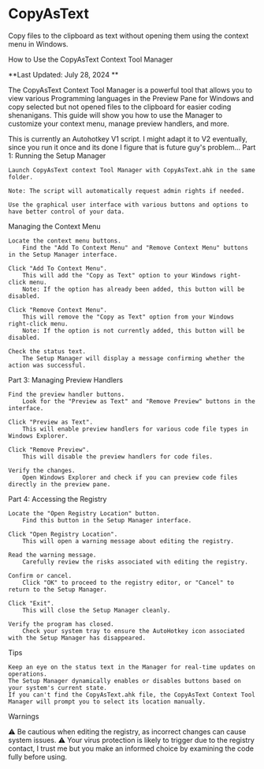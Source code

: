 # CopyAsText
Copy files to the clipboard as text without opening them using the context menu in Windows.

How to Use the CopyAsText Context Tool Manager

**Last Updated: July 28, 2024 **

The CopyAsText Context Tool Manager is a powerful tool that allows you to view various Programming languages in the Preview Pane for Windows and copy selected but not opened files to the clipboard for easier coding shenanigans. This guide will show you how to use the Manager to customize your context menu, manage preview handlers, and more.

This is currently an Autohotkey V1 script. I might adapt it to V2 eventually, since you run it once and its done I figure that is future guy's problem...
Part 1: Running the Setup Manager

    Launch CopyAsText context Tool Manager with CopyAsText.ahk in the same folder.

    Note: The script will automatically request admin rights if needed.

    Use the graphical user interface with various buttons and options to have better control of your data.

Managing the Context Menu

    Locate the context menu buttons.
        Find the "Add To Context Menu" and "Remove Context Menu" buttons in the Setup Manager interface.

    Click "Add To Context Menu".
        This will add the "Copy as Text" option to your Windows right-click menu.
        Note: If the option has already been added, this button will be disabled.

    Click "Remove Context Menu".
        This will remove the "Copy as Text" option from your Windows right-click menu.
        Note: If the option is not currently added, this button will be disabled.

    Check the status text.
        The Setup Manager will display a message confirming whether the action was successful.

Part 3: Managing Preview Handlers

    Find the preview handler buttons.
        Look for the "Preview as Text" and "Remove Preview" buttons in the interface.

    Click "Preview as Text".
        This will enable preview handlers for various code file types in Windows Explorer.

    Click "Remove Preview".
        This will disable the preview handlers for code files.

    Verify the changes.
        Open Windows Explorer and check if you can preview code files directly in the preview pane.

Part 4: Accessing the Registry

    Locate the "Open Registry Location" button.
        Find this button in the Setup Manager interface.

    Click "Open Registry Location".
        This will open a warning message about editing the registry.

    Read the warning message.
        Carefully review the risks associated with editing the registry.

    Confirm or cancel.
        Click "OK" to proceed to the registry editor, or "Cancel" to return to the Setup Manager.

    Click "Exit".
        This will close the Setup Manager cleanly.

    Verify the program has closed.
        Check your system tray to ensure the AutoHotkey icon associated with the Setup Manager has disappeared.

Tips

    Keep an eye on the status text in the Manager for real-time updates on operations.
    The Setup Manager dynamically enables or disables buttons based on your system's current state.
    If you can't find the CopyAsText.ahk file, the CopyAsText Context Tool Manager will prompt you to select its location manually.

Warnings

⚠️ Be cautious when editing the registry, as incorrect changes can cause system issues.
⚠️ Your virus protection is likely to trigger due to the registry contact, I trust me but you make an informed choice by examining the code fully before using.
